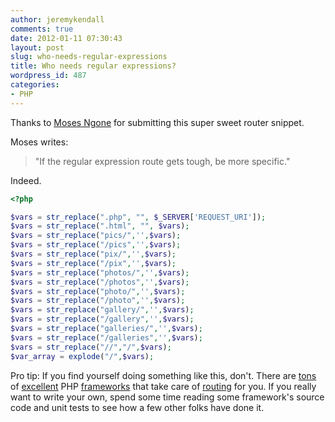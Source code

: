 ```yaml
---
author: jeremykendall
comments: true
date: 2012-01-11 07:30:43
layout: post
slug: who-needs-regular-expressions
title: Who needs regular expressions?
wordpress_id: 487
categories:
- PHP
---
```


Thanks to [Moses Ngone](http://twitter.com/#!/mosesngone) for submitting this super sweet router snippet.

Moses writes:

> "If the regular expression route gets tough, be more specific."

Indeed.

```php
<?php

$vars = str_replace(".php", "", $_SERVER['REQUEST_URI']);
$vars = str_replace(".html", "", $vars);
$vars = str_replace("pics/",'',$vars);
$vars = str_replace("/pics",'',$vars);
$vars = str_replace("pix/",'',$vars);
$vars = str_replace("/pix",'',$vars);
$vars = str_replace("photos/",'',$vars);
$vars = str_replace("/photos",'',$vars);
$vars = str_replace("photo/",'',$vars);
$vars = str_replace("/photo",'',$vars);
$vars = str_replace("gallery/",'',$vars);
$vars = str_replace("/gallery",'',$vars);
$vars = str_replace("galleries/",'',$vars);
$vars = str_replace("/galleries",'',$vars);
$vars = str_replace("//","/",$vars);
$var_array = explode("/",$vars);
```

Pro tip: If you find yourself doing something like this, don't.  There are [tons](http://www.slimframework.com/) of [excellent](http://symfony.com/) PHP [frameworks](http://zendframework.com/) that take care of [routing](https://github.com/auraphp/Aura.Router) for you.  If you really want to write your own, spend some time reading some framework's source code and unit tests to see how a few other folks have done it.
